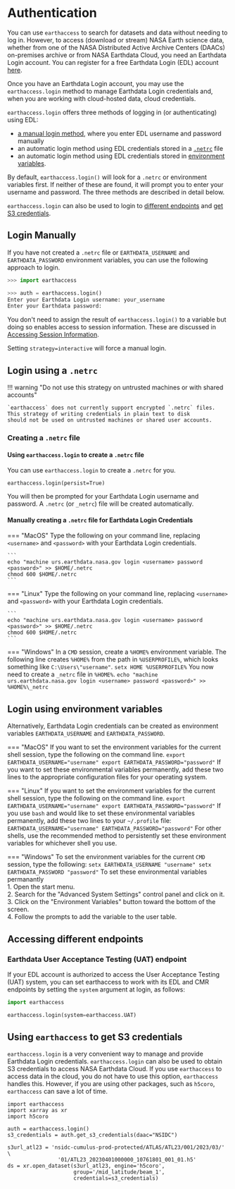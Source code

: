 # Authentication

You can use `earthaccess` to search for datasets and data without needing to log in.
However, to access (download or stream) NASA Earth science data, whether from one of the NASA
Distributed Active Archive Centers (DAACs) on-premises archive or from NASA Earthdata Cloud, you need
an Earthdata Login account.  You can register for a free Earthdata Login (EDL) account [here](https://urs.earthdata.nasa.gov/).  

Once you have an Earthdata Login account, you may use the `earthaccess.login` method to manage Earthdata Login credentials and, when you are working with cloud-hosted data, cloud credentials.

`earthaccess.login` offers three methods of logging in (or authenticating) using EDL:

* [a manual login method](#login-manually), where you enter EDL username and password manually
* an automatic login method using EDL credentials stored in a [`.netrc`](#login-using-a-netrc) file
* an automatic login method using EDL credentials stored in [environment variables](#login-using-environment-variables).

By default, `earthaccess.login()` will look for a `.netrc` or environment variables first.  If neither of these are found, it will prompt you to enter your username and password.  The three methods are described in detail below.  

`earthaccess.login` can also be used to login to [different endpoints](#accessing-different-endpoints) and [get S3 credentials](#using-earthaccess-to-get-credentials).

## Login Manually

If you have not created a `.netrc` file or `EARTHDATA_USERNAME` and `EARTHDATA_PASSWORD` environment variables, you can use the following approach to login.

```python
>>> import earthaccess

>>> auth = earthaccess.login()
Enter your Earthdata Login username: your_username
Enter your Earthdata password: 
```

You don't need to assign the result of `earthaccess.login()` to a variable but doing so enables access to session information.  These are discussed in [Accessing Session Information]().

Setting `strategy=interactive` will force a manual login.

## Login using a `.netrc`

!!! warning "Do not use this strategy on untrusted machines or with shared accounts" 

    `earthaccess` does not currently support encrypted `.netrc` files.   This strategy of writing credentials in plain text to disk
    should not be used on untrusted machines or shared user accounts.


### Creating a `.netrc` file

#### Using `earthaccess.login` to create a `.netrc` file

You can use `earthaccess.login` to create a `.netrc` for you.
```
earthaccess.login(persist=True)
```
You will then be prompted for your Earthdata Login username and password.  A `.netrc` (or `_netrc`) file will be created automatically.

#### Manually creating a `.netrc` file for Earthdata Login Credentials

=== "MacOS"
    Type the following on your command line, replacing `<username>` and `<password>` with your
    Earthdata Login credentials.
    
    ```
    echo "machine urs.earthdata.nasa.gov login <username> password <password>" >> $HOME/.netrc
    chmod 600 $HOME/.netrc
    ```

=== "Linux"
    Type the following on your command line, replacing `<username>` and `<password>` with your
    Earthdata Login credentials.
    
    ```
    echo "machine urs.earthdata.nasa.gov login <username> password <password>" >> $HOME/.netrc
    chmod 600 $HOME/.netrc
    ```

=== "Windows"
    In a `CMD` session, create a `%HOME%` environment variable.  The following line
    creates `%HOME%` from the path in `%USERPROFILE%`, which looks something like
    `C:\Users\"username"`.
    ```
    setx HOME %USERPROFILE%
    ```
    You now need to create a `_netrc` file in `%HOME%`.
    ```
    echo "machine urs.earthdata.nasa.gov login <username> password <password>" >> %HOME%\_netrc
    ```

## Login using environment variables

Alternatively, Earthdata Login credentials can be created as environment variables `EARTHDATA_USERNAME` and `EARTHDATA_PASSWORD`.

=== "MacOS"
    If you want to set the environment variables for the current shell session, type the following on the command line.
    ```
    export EARTHDATA_USERNAME="username"
    export EARTHDATA_PASSWORD="password"
    ```
    If you want to set these environmental variables permanently, add these two lines to the appropriate configuration files for your operating system.
    

=== "Linux"
    If you want to set the environment variables for the current shell session, type the following on the command line.
    ```
    export EARTHDATA_USERNAME="username"
    export EARTHDATA_PASSWORD="password"
    ```
    If you use `bash` and would like to set these environmental variables permanently, add these two lines to your `~/.profile` file:
    ```
    EARTHDATA_USERNAME="username"
    EARTHDATA_PASSWORD="password"
    ```
    For other shells, use the recommended method to persistently set these environment variables for whichever shell you use.

=== "Windows"
    To set the environment variables for the current `CMD` session, type the following:
    ```
    setx EARTHDATA_USERNAME "username"
    setx EARTHDATA_PASSWORD "password"
    ```
    To set these environmental variables permanantly  
    1. Open the start menu.  
    2. Search for the "Advanced System Settings" control panel and click on it.  
    3. Click on the "Environment Variables" button toward the bottom of the screen.  
    4. Follow the prompts to add the variable to the user table.  


## Accessing different endpoints

### Earthdata User Acceptance Testing (UAT) endpoint

If your EDL account is authorized to access the User Acceptance Testing (UAT) system,
you can set earthaccess to work with its EDL and CMR endpoints
by setting the `system` argument at login, as follows:

```python
import earthaccess

earthaccess.login(system=earthaccess.UAT)

```

## Using `earthaccess` to get S3 credentials

`earthaccess.login` is a very convenient way to manage and provide Earthdata Login credentials.  `earthaccess.login` can also be used to obtain S3 credentials to access NASA Earthdata Cloud.  If you use `earthaccess` to access data in the cloud, you do not have to use this option, `earthaccess` handles this.  However, if you are using other packages, such as `h5coro`, `earthaccess` can save a lot of time.

```
import earthaccess
import xarray as xr
import h5coro

auth = earthaccess.login()
s3_credentials = auth.get_s3_credentials(daac="NSIDC")

s3url_atl23 = 'nsidc-cumulus-prod-protected/ATLAS/ATL23/001/2023/03/' \
                '01/ATL23_20230401000000_10761801_001_01.h5'
ds = xr.open_dataset(s3url_atl23, engine='h5coro', 
                     group='/mid_latitude/beam_1', 
                     credentials=s3_credentials)
```